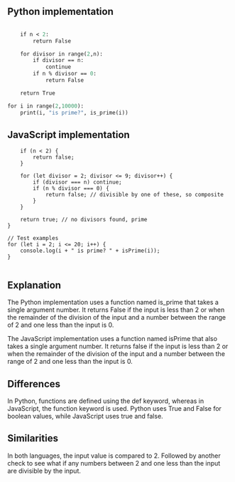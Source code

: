 ## Python implementation
```def is_prime(n):

    if n < 2:
        return False

    for divisor in range(2,n):
        if divisor == n:
            continue
        if n % divisor == 0:
            return False

    return True

for i in range(2,10000):
    print(i, "is prime?", is_prime(i))

```

## JavaScript implementation
```function isPrime(n) {
    if (n < 2) {
        return false;
    }

    for (let divisor = 2; divisor <= 9; divisor++) {
        if (divisor === n) continue;
        if (n % divisor === 0) {
            return false; // divisible by one of these, so composite
        }
    }

    return true; // no divisors found, prime
}

// Test examples
for (let i = 2; i <= 20; i++) {
    console.log(i + " is prime? " + isPrime(i));
}


```

## Explanation

The Python implementation uses a function named is_prime that takes a single argument number. It returns False if the input is less than 2 or when the remainder of the division of the input and a number between the range of 2 and one less than the input is 0. 

The JavaScript implementation uses a function named isPrime that also takes a single argument number.  It returns false if the input is less than 2 or when the remainder of the division of the input and a number between the range of 2 and one less than the input
is 0.


## Differences
 In Python, functions are defined using the def keyword, whereas in JavaScript, the function keyword is used. Python uses True and False for boolean values, while JavaScript uses true and false.

## Similarities
In both languages, the input value is compared to 2. 
Followed by another check to see what if any numbers between 2 and one less than the input are divisible by the input.
 


